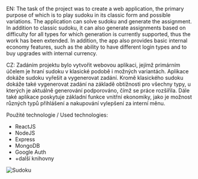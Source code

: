 EN: The task of the project was to create a web application, the primary purpose of which is to play sudoku in its classic form and possible variations. The application can solve sudoku and
generate the assignment. In addition to classic sudoku, it can also generate assignments based on difficulty for all types for which generation is currently supported, thus
the work has been extended. In addition, the app also provides basic internal economy features, such as the ability to have different login types and to buy upgrades with internal currency. 

CZ: Zadáním projektu bylo vytvořit webovou aplikaci, jejímž primárním účelem je hraní sudoku v klasické podobě i možných variantách. Aplikace dokáže sudoku vyřešit a
vygenerovat zadání. Kromě klasického sudoku dokáže také vygenerovat zadání na základě obtížnosti pro všechny typy, u kterých je aktuálně generování podporováno, čímž
se práce rozšířila. Dále také aplikace poskytuje základní funkce vnitřní ekonomiky, jako je možnost různých typů přihlášení a nakupování vylepšení za interní měnu. 

Použité technologie / Used technologies:
- ReactJS
- NodeJS
- Express
- MongoDB
- Google Auth
- +další knihovny

![Sudoku](https://user-images.githubusercontent.com/68499432/166073481-989f4920-2305-4c08-a08a-a62997332b9f.png)
